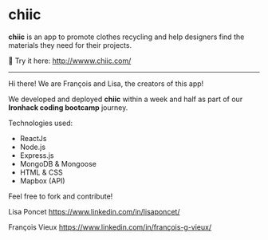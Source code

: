 # chiic

**chiic** is an app to promote clothes recycling and help designers find the materials they need for their projects.

🧥 Try it here: http://wwww.chiic.com/ 

----


Hi there! We are François and Lisa, the creators of this app!

We developed and deployed **chiic** within a week and half as part of our **Ironhack coding bootcamp** journey.

Technologies used:

- ReactJs
- Node.js
- Express.js
- MongoDB & Mongoose
- HTML & CSS
- Mapbox (API)

Feel free to fork and contribute!

Lisa Poncet https://www.linkedin.com/in/lisaponcet/

François Vieux https://www.linkedin.com/in/françois-g-vieux/
